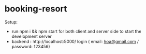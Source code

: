 # booking-resort
Setup:

* run npm i && npm start for both client and server side to start the development server
* backend : http://localhost:5000/ 
  login ( email: hoa@gmail.com / password: 123456)
